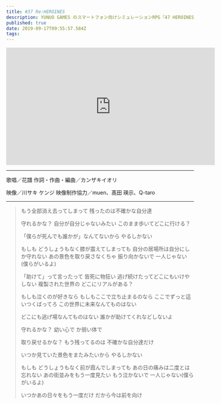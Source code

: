 ```yaml
---
title: #37 Re:HEROINES
description: YUNUO GAMES のスマートフォン向けシミュレーションRPG『47 HEROINES』主題歌「HEROIENS」をニューアレンジした「Re:HEROINES」、花譜と『47 HEROINES』によるコラボミュージックビデオです。
published: true
date: 2019-09-17T09:55:57.584Z
tags: 
---
```


<iframe width="560" height="315" src="https://www.youtube-nocookie.com/embed/tiXLsDQ0uzM" frameborder="0" allow="accelerometer; autoplay; encrypted-media; gyroscope; picture-in-picture" allowfullscreen></iframe>

***
歌唱／花譜
作詞・作曲・編曲／カンザキイオリ

映像／川サキ ケンジ
映像制作協力／muen、髙田 瑛示、Q-taro
***
>もう全部消え去ってしまって
>残ったのは不確かな自分達
>
>守れるかな？
>自分が自分じゃないみたい
>このまま歩いてどこに行ける？
>
>「僕らが死んでも誰かが」なんてないから
>やるしかない
>
>もしも
>どうしょうもなく膝が震えてしまっても
>自分の居場所は自分にしか守れない
>あの景色を取り戻さなくちゃ
>振り向かないで
>一人じゃない(僕らがいるよ)
>
>「助けて」って言ったって
>皆死に物狂い
>逃げ続けたってどこにもいけやしない
>複製された世界の
>どこにリアルがある？
>
>もしも泣くのが好きなら
>もしもここで立ち止まるのなら
>ここでずっと這いつくばってろ
>この世界に未来なんてものはない
>
>どこにも逃げ場なんてものはない
>誰かが助けてくれなどしないよ
>
>守れるかな？
>幼い心で
>か弱い体で
>
>取り戻せるかな？
>もう残ってるのは
>不確かな自分達だけ
>
>いつか見ていた景色をまたみたいから
>やるしかない
>
>もしも
>どうしょうもなく前が霞んでしまっても
>あの日の痛みは二度とは忘れない
>あの街並みをもう一度見たい
>もう泣かないで
>一人じゃない(僕らがいるよ)
>
>いつかあの日々をもう一度だけ
>だから今は前を向け